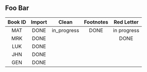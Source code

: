 

## Foo Bar

| Book ID | Import | Clean | Footnotes | Red Letter |
| :---:   | :---:  | :---: | :---:     | :---:      |
|  MAT    | DONE   | in_progress | DONE | in progress |
|  MRK    | DONE   |       |     | DONE |           |
|  LUK    | DONE   |       |     |      |           |
|  JHN    | DONE   |       |     |      |           |
|  GEN    | DONE   |       |     |      |           |

 
